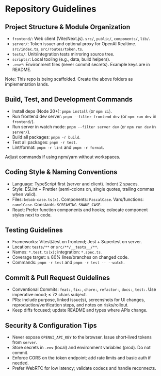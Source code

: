 # Repository Guidelines

## Project Structure & Module Organization
- `frontend/`: Web client (Vite/Next.js). `src/`, `public/`, `components/`, `lib/`.
- `server/`: Token issuer and optional proxy for OpenAI Realtime. `src/index.ts`, `src/routes/token.ts`.
- `tests/`: Unit/integration tests mirroring source tree.
- `scripts/`: Local tooling (e.g., data, build helpers).
- `.env*`: Environment files (never commit secrets). Example keys are in README.

Note: This repo is being scaffolded. Create the above folders as implementation lands.

## Build, Test, and Development Commands
- Install deps (Node 20+): `pnpm install` (or `npm ci`).
- Run frontend dev server: `pnpm --filter frontend dev` (or `npm run dev` in `frontend/`).
- Run server in watch mode: `pnpm --filter server dev` (or `npm run dev` in `server/`).
- Build all packages: `pnpm -r build`.
- Test all packages: `pnpm -r test`.
- Lint/format: `pnpm -r lint` and `pnpm -r format`.

Adjust commands if using npm/yarn without workspaces.

## Coding Style & Naming Conventions
- Language: TypeScript first (server and client). Indent 2 spaces.
- Style: ESLint + Prettier (semi-colons on, single quotes, trailing commas when valid).
- Files: `kebab-case.ts(x)`. Components: `PascalCase`. Vars/functions: `camelCase`. Constants: `SCREAMING_SNAKE_CASE`.
- React: Prefer function components and hooks; colocate component styles next to code.

## Testing Guidelines
- Frameworks: Vitest/Jest on frontend; Jest + Supertest on server.
- Location: `tests/**` or `src/**/__tests__/**`.
- Names: `*.test.ts(x)`; integration: `*.spec.ts`.
- Coverage target: ≥ 80% lines/branches on changed code.
- Commands: `pnpm -r test` and `pnpm -r test -- --watch`.

## Commit & Pull Request Guidelines
- Conventional Commits: `feat:`, `fix:`, `chore:`, `refactor:`, `docs:`, `test:`. Use imperative mood; ≤ 72 chars subject.
- PRs: include purpose, linked issue(s), screenshots for UI changes, reproduction/verification steps, and notes on risks/rollout.
- Keep diffs focused; update README and types where APIs change.

## Security & Configuration Tips
- Never expose `OPENAI_API_KEY` to the browser. Issue short‑lived tokens from `server`.
- Store secrets in `.env` (local) and environment variables (prod). Do not commit.
- Enforce CORS on the token endpoint; add rate limits and basic auth if needed.
- Prefer WebRTC for low latency; validate codecs and handle reconnects.
